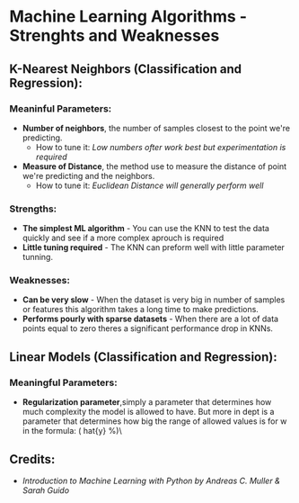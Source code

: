 # Machine Learning Algorithms - Strenghts and Weaknesses



## K-Nearest Neighbors (Classification and Regression):
### Meaninful Parameters:
- **Number of neighbors**, the number of samples closest to the point we're predicting.
  - How to tune it: *Low numbers ofter work best but experimentation is required*
- **Measure of Distance**, the method use to measure the distance of point we're predicting and the neighbors.
  - How to tune it: *Euclidean Distance will generally perform well*
  
### Strengths:
- **The simplest ML algorithm** - You can use the KNN to test the data quickly and see if a more complex aprouch is required
- **Little tuning required** - The KNN can preform well with little parameter tunning.

### Weaknesses:
- **Can be very slow** - When the dataset is very big in number of samples or features this algorithm takes a long time to make predictions.
- **Performs pourly with sparse datasets** - When there are a lot of data points equal to zero theres a significant performance drop in KNNs.

## Linear Models (Classification and Regression):
### Meaningful Parameters:
- **Regularization parameter**,simply a parameter that determines how much complexity the model is allowed to have. But more in dept is a parameter that determines how big the range of allowed values is for w in the formula: \( hat{y} %)\


## Credits:
- *Introduction to Machine Learning with Python by Andreas C. Muller & Sarah Guido*
